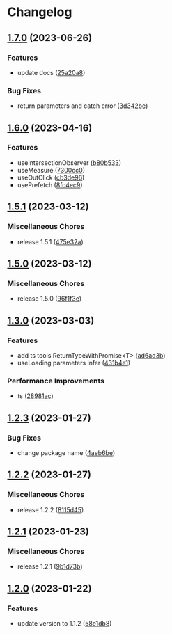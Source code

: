 # Changelog

## [1.7.0](https://github.com/Ruimve/microhook/compare/v1.6.0...v1.7.0) (2023-06-26)


### Features

* update docs ([25a20a8](https://github.com/Ruimve/microhook/commit/25a20a80e782fe5d97542bbbc2c7c532a411f368))


### Bug Fixes

* return parameters and catch error ([3d342be](https://github.com/Ruimve/microhook/commit/3d342beb9a2fb80130f6a81c7e8e0b66fcadda03))

## [1.6.0](https://github.com/Ruimve/microhook/compare/v1.5.1...v1.6.0) (2023-04-16)


### Features

* useIntersectionObserver ([b80b533](https://github.com/Ruimve/microhook/commit/b80b533acb977885fef824a8da46065417059eaf))
* useMeasure ([7300cc0](https://github.com/Ruimve/microhook/commit/7300cc01e205b6701e4596e2b51ff60c06a3fc90))
* useOutClick ([cb3de96](https://github.com/Ruimve/microhook/commit/cb3de969671937002014e79a2f65d84be1053e95))
* usePrefetch ([8fc4ec9](https://github.com/Ruimve/microhook/commit/8fc4ec9da6674020a61b67baa521973d7e33fc1b))

## [1.5.1](https://github.com/Ruimve/microhook/compare/v1.5.0...v1.5.1) (2023-03-12)


### Miscellaneous Chores

* release 1.5.1 ([475e32a](https://github.com/Ruimve/microhook/commit/475e32a09f89a5cdc8c5ca0f3e1bd057181f1efa))

## [1.5.0](https://github.com/Ruimve/microhook/compare/v1.3.0...v1.5.0) (2023-03-12)


### Miscellaneous Chores

* release 1.5.0 ([96f1f3e](https://github.com/Ruimve/microhook/commit/96f1f3e8cd225ca0d7ebc603d1224280c1556926))

## [1.3.0](https://github.com/Ruimve/microhook/compare/v1.2.3...v1.3.0) (2023-03-03)


### Features

* add ts tools ReturnTypeWithPromise&lt;T&gt; ([ad6ad3b](https://github.com/Ruimve/microhook/commit/ad6ad3b74b8ccba05abb91563997ebdf6327437c))
* useLoading parameters infer ([431b4e1](https://github.com/Ruimve/microhook/commit/431b4e1bd46bb88b0b2342777e1feab9b556f9a3))


### Performance Improvements

* ts ([28981ac](https://github.com/Ruimve/microhook/commit/28981acf1e44e105075c4e450071ac94e5f4d499))

## [1.2.3](https://github.com/Ruimve/microhook/compare/v1.2.2...v1.2.3) (2023-01-27)


### Bug Fixes

* change package name ([4aeb6be](https://github.com/Ruimve/microhook/commit/4aeb6be3689415d6b5660a129bd4c5e37f555022))

## [1.2.2](https://github.com/Ruimve/microhook/compare/v1.2.1...v1.2.2) (2023-01-27)


### Miscellaneous Chores

* release 1.2.2 ([8115d45](https://github.com/Ruimve/microhook/commit/8115d451440a95578b99bda1dc08315d7e4dbaf1))

## [1.2.1](https://github.com/Ruimve/microhook/compare/v1.2.0...v1.2.1) (2023-01-23)


### Miscellaneous Chores

* release 1.2.1 ([9b1d73b](https://github.com/Ruimve/microhook/commit/9b1d73b4b5b975bae658931d43c507fbd2de5d74))

## [1.2.0](https://github.com/Ruimve/microhook/compare/v1.1.1...v1.2.0) (2023-01-22)


### Features

* update version to 1.1.2 ([58e1db8](https://github.com/Ruimve/microhook/commit/58e1db826b71e94c29f74fd1d1a2d4d538d844d1))
